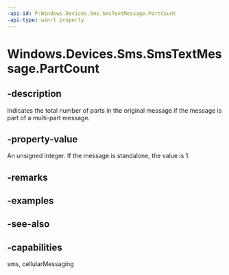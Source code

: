 ----api-id: P:Windows.Devices.Sms.SmsTextMessage.PartCount
-api-type: winrt property
---<!-- Property syntaxpublic uint PartCount { get; }--># Windows.Devices.Sms.SmsTextMessage.PartCount## -descriptionIndicates the total number of parts in the original message if the message is part of a multi-part message.## -property-valueAn unsigned integer. If the message is standalone, the value is 1.## -remarks## -examples## -see-also## -capabilitiessms, cellularMessaging